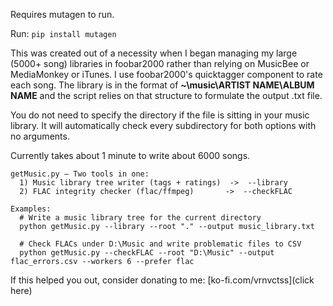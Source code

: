 Requires mutagen to run.

Run:
```pip install mutagen```

This was created out of a necessity when I began managing my large (5000+ song) libraries in foobar2000 rather than relying on MusicBee or MediaMonkey or iTunes. I use foobar2000's quicktagger component to rate each song. The library is in the format of **~\music\ARTIST NAME\ALBUM NAME** and the script relies on that structure to formulate the output .txt file.

You do not need to specify the directory if the file is sitting in your music library. It will automatically check every subdirectory for both options with no arguments.

Currently takes about 1 minute to write about 6000 songs.

```
getMusic.py — Two tools in one:
  1) Music library tree writer (tags + ratings)  ->  --library
  2) FLAC integrity checker (flac/ffmpeg)       ->  --checkFLAC

Examples:
  # Write a music library tree for the current directory
  python getMusic.py --library --root "." --output music_library.txt

  # Check FLACs under D:\Music and write problematic files to CSV
  python getMusic.py --checkFLAC --root "D:\Music" --output flac_errors.csv --workers 6 --prefer flac
```

If this helped you out, consider donating to me: [ko-fi.com/vrnvctss](click here)
